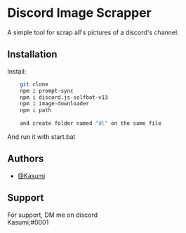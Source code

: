 
# Discord Image Scrapper

A simple tool for scrap all's pictures of a discord's channel.


## Installation

Install:

```bash
    git clone
    npm i prompt-sync
    npm i discord.js-selfbot-v13
    npm i image-downloader
    npm i path
    
    and create folder named "dl" on the same file
```
And run it with start.bat
    
## Authors

- [@Kasumi](https://github.com/ElKxsumi)


## Support

For support, DM me on discord\
Kasumi;#0001

